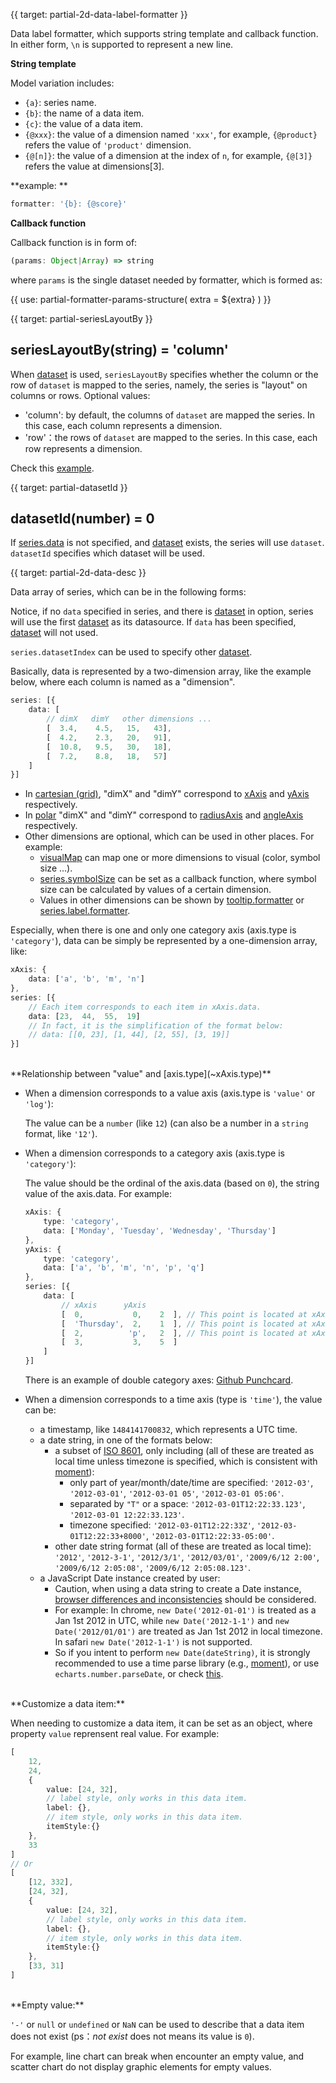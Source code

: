 
{{ target: partial-2d-data-label-formatter }}

Data label formatter, which supports string template and callback function. In either form, `\n` is supported to represent a new line.


**String template**

Model variation includes:
+ `{a}`: series name.
+ `{b}`: the name of a data item.
+ `{c}`: the value of a data item.
+ `{@xxx}`: the value of a dimension named `'xxx'`, for example, `{@product}` refers the value of `'product'` dimension.
+ `{@[n]}`: the value of a dimension at the index of `n`, for example, `{@[3]}` refers the value at dimensions[3].

**example: **
```ts
formatter: '{b}: {@score}'
```

**Callback function**

Callback function is in form of:
```ts
(params: Object|Array) => string
```
where `params` is the single dataset needed by formatter, which is formed as:

{{ use: partial-formatter-params-structure(
    extra = ${extra}
) }}



{{ target: partial-seriesLayoutBy }}

## seriesLayoutBy(string) = 'column'

When [dataset](~dataset) is used, `seriesLayoutBy` specifies whether the column or the row of `dataset` is mapped to the series, namely, the series is "layout" on columns or rows. Optional values:

+ 'column': by default, the columns of `dataset` are mapped the series. In this case, each column represents a dimension.
+ 'row'：the rows of `dataset` are mapped to the series. In this case, each row represents a dimension.

Check this [example](${galleryEditorPath}dataset-series-layout-by).



{{ target: partial-datasetId }}

## datasetId(number) = 0

If [series.data](~series.data) is not specified, and [dataset](~dataset) exists, the series will use `dataset`. `datasetId` specifies which dataset will be used.



{{ target: partial-2d-data-desc }}

Data array of series, which can be in the following forms:

Notice, if no `data` specified in series, and there is [dataset](~dataset) in option, series will use the first [dataset](~dataset) as its datasource. If `data` has been specified, [dataset](~dataset) will not used.

`series.datasetIndex` can be used to specify other [dataset](~dataset).


Basically, data is represented by a two-dimension array, like the example below, where each column is named as a "dimension".
```ts
series: [{
    data: [
        // dimX   dimY   other dimensions ...
        [  3.4,    4.5,   15,   43],
        [  4.2,    2.3,   20,   91],
        [  10.8,   9.5,   30,   18],
        [  7.2,    8.8,   18,   57]
    ]
}]
```

+ In [cartesian (grid)](~grid), "dimX" and "dimY" correspond to [xAxis](~xAxis) and [yAxis](~yAxis) respectively.
+ In [polar](~polar) "dimX" and "dimY" correspond to [radiusAxis](~radiusAxis) and [angleAxis](~angleAxis) respectively.
+ Other dimensions are optional, which can be used in other places. For example:
    + [visualMap](~visualMap) can map one or more dimensions to visual (color, symbol size ...).
    + [series.symbolSize](~series.symbolSize) can be set as a callback function, where symbol size can be calculated by values of a certain dimension.
    + Values in other dimensions can be shown by [tooltip.formatter](~tooltip.formatter) or [series.label.formatter](~series.label.formatter).

Especially, when there is one and only one category axis (axis.type is `'category'`), data can be simply be represented by a one-dimension array, like:
```ts
xAxis: {
    data: ['a', 'b', 'm', 'n']
},
series: [{
    // Each item corresponds to each item in xAxis.data.
    data: [23,  44,  55,  19]
    // In fact, it is the simplification of the format below:
    // data: [[0, 23], [1, 44], [2, 55], [3, 19]]
}]
```

<br>
**Relationship between "value" and [axis.type](~xAxis.type)**

+ When a dimension corresponds to a value axis (axis.type is `'value'` or `'log'`):

    The value can be a `number` (like `12`) (can also be a number in a `string` format, like `'12'`).

+ When a dimension corresponds to a category axis (axis.type is `'category'`):

    The value should be the ordinal of the axis.data (based on `0`), the string value of the axis.data. For example:
    ```ts
    xAxis: {
        type: 'category',
        data: ['Monday', 'Tuesday', 'Wednesday', 'Thursday']
    },
    yAxis: {
        type: 'category',
        data: ['a', 'b', 'm', 'n', 'p', 'q']
    },
    series: [{
        data: [
            // xAxis      yAxis
            [  0,           0,    2  ], // This point is located at xAxis: 'Monday', yAxis: 'a'.
            [  'Thursday',  2,    1  ], // This point is located at xAxis: 'Thursday', yAxis: 'm'.
            [  2,          'p',   2  ], // This point is located at xAxis: 'Wednesday', yAxis: 'p'.
            [  3,           3,    5  ]
        ]
    }]
    ```
    There is an example of double category axes: [Github Punchcard](${galleryEditorPath}scatter-punchCard).

+ When a dimension corresponds to a time axis (type is `'time'`), the value can be:
    + a timestamp, like `1484141700832`, which represents a UTC time.
    + a date string, in one of the formats below:
        + a subset of [ISO 8601](https://www.ecma-international.org/ecma-262/5.1/#sec-15.9.1.15), only including (all of these are treated as local time unless timezone is specified, which is consistent with [moment](https://momentjs.com/)):
            + only part of year/month/date/time are specified: `'2012-03'`, `'2012-03-01'`, `'2012-03-01 05'`, `'2012-03-01 05:06'`.
            + separated by `"T"` or a space: `'2012-03-01T12:22:33.123'`, `'2012-03-01 12:22:33.123'`.
            + timezone specified: `'2012-03-01T12:22:33Z'`, `'2012-03-01T12:22:33+8000'`, `'2012-03-01T12:22:33-05:00'`.
        + other date string format (all of these are treated as local time):
          `'2012'`, `'2012-3-1'`, `'2012/3/1'`, `'2012/03/01'`,
          `'2009/6/12 2:00'`, `'2009/6/12 2:05:08'`, `'2009/6/12 2:05:08.123'`.
    + a JavaScript Date instance created by user:
        + Caution, when using a data string to create a Date instance, [browser differences and inconsistencies](https://dygraphs.com/date-formats.html) should be considered.
        + For example: In chrome, `new Date('2012-01-01')` is treated as a Jan 1st 2012 in UTC, while `new Date('2012-1-1')` and `new Date('2012/01/01')` are treated as Jan 1st 2012 in local timezone. In safari `new Date('2012-1-1')` is not supported.
        + So if you intent to perform `new Date(dateString)`, it is strongly recommended to use a time parse library (e.g., [moment](https://momentjs.com/)), or use `echarts.number.parseDate`, or check [this](https://dygraphs.com/date-formats.html).



<br>
**Customize a data item:**

When needing to customize a data item, it can be set as an object, where property `value` reprensent real value. For example:
```ts
[
    12,
    24,
    {
        value: [24, 32],
        // label style, only works in this data item.
        label: {},
        // item style, only works in this data item.
        itemStyle:{}
    },
    33
]
// Or
[
    [12, 332],
    [24, 32],
    {
        value: [24, 32],
        // label style, only works in this data item.
        label: {},
        // item style, only works in this data item.
        itemStyle:{}
    },
    [33, 31]
]
```

<br>
**Empty value:**

`'-'` or `null` or `undefined` or `NaN` can be used to describe that a data item does not exist (ps：*not exist* does not means its value is `0`).

For example, line chart can break when encounter an empty value, and scatter chart do not display graphic elements for empty values.

<br><br>

